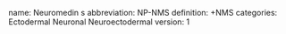 name: Neuromedin s
abbreviation: NP-NMS
definition: +NMS
categories: Ectodermal Neuronal Neuroectodermal
version: 1
